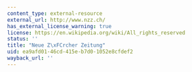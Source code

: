 ```yaml
---
content_type: external-resource
external_url: http://www.nzz.ch/
has_external_license_warning: true
license: https://en.wikipedia.org/wiki/All_rights_reserved
status: ''
title: "Neue Z\xFCrcher Zeitung"
uid: ea9afd01-46cd-415e-b7d0-1052e8cfdef2
wayback_url: ''
---
```

